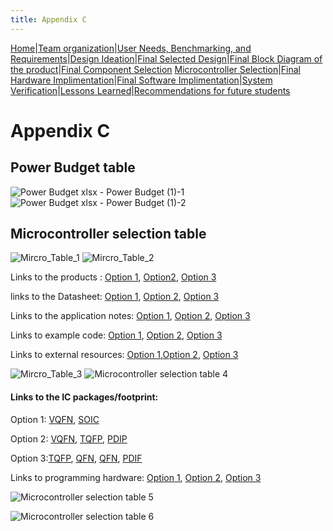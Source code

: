 ```yaml
---
title: Appendix C
---
```

[Home](/index.md)|[Team organization](/Team_organization.md)|[User Needs, Benchmarking, and Requirements](/User_Needs_Benchmarking_Requirements.md)|[Design Ideation](/Design_Ideation.md)|[Final Selected Design](/Selected_Design.md)|[Final Block Diagram of the product](/Block_Diagram_of_the_product.md)|[Final Component Selection](/Component_Selection.md) 
[Microcontroller Selection](/Microcontroller_Selection.md)|[Final Hardware Implimentation](/Final_Hardware_Implementation.md)|[Final Software Implimentation](/Software_Proposal.md)|[System Verification](/System_Verification.md)|[Lessons Learned](/Lessons_Learned.md)|[Recommendations for future students](/Recommendations_for_future_students.md) 

# Appendix C 

## Power Budget table 
![Power Budget xlsx - Power Budget (1)-1](https://github.com/EGR314-Spring2024-Team303/EGR314-Spring2024-Team303.github.io/assets/39510849/151f7509-884e-433c-b39c-50bb3019fb5b)
![Power Budget xlsx - Power Budget (1)-2](https://github.com/EGR314-Spring2024-Team303/EGR314-Spring2024-Team303.github.io/assets/39510849/712169b4-baf9-4f8a-b3aa-7a5f5f391a90)

## Microcontroller selection table
![Mircro_Table_1](https://github.com/EGR314-Spring2024-Team303/EGR314-Spring2024-Team303.github.io/assets/156623314/ad2e65bf-1caa-4f85-b56f-96f2fe3f191b)
![Mircro_Table_2](https://github.com/EGR314-Spring2024-Team303/EGR314-Spring2024-Team303.github.io/assets/156623314/acc7f032-12d6-48d2-b058-6b068b15fbeb)

Links to the products : [Option 1](https://www.microchip.com/en-us/product/pic18f27q10), [Option2](https://www.microchip.com/en-us/product/PIC18F47Q84#document-table), [Option 3](https://www.microchip.com/en-us/product/pic18f47q10)  

links to the Datasheet: [Option 1](https://ww1.microchip.com/downloads/aemDocuments/documents/MCU08/ProductDocuments/DataSheets/PIC18F27-47Q10-Data-Sheet-40002043E.pdf), [Option 2](https://ww1.microchip.com/downloads/aemDocuments/documents/MCU08/ProductDocuments/DataSheets/PIC18F27-47-57Q84-Microcontroller-Data-Sheet-DS40002213.pdf), [Option 3](https://ww1.microchip.com/downloads/aemDocuments/documents/MCU08/ProductDocuments/DataSheets/PIC18F27-47Q10-Data-Sheet-40002043E.pdf)

Links to the application notes: [Option 1](https://www.microchip.com/en-us/application-notes/tb3237), [Option 2](https://www.microchip.com/en-us/application-notes/an730), [Option 3](https://www.microchip.com/en-us/application-notes/tb3237)

Links to example code: [Option 1](https://ww1.microchip.com/downloads/aemDocuments/documents/MCU08/ProductDocuments/DataSheets/PIC18F27-47Q10-Data-Sheet-40002043E.pdf), [Option 2](https://ww1.microchip.com/downloads/aemDocuments/documents/MCU08/ProductDocuments/DataSheets/PIC18F27-47-57Q84-Microcontroller-Data-Sheet-DS40002213.pdf), [Option 3](https://ww1.microchip.com/downloads/aemDocuments/documents/MCU08/ProductDocuments/DataSheets/PIC18F27-47Q10-Data-Sheet-40002043E.pdf)

Links to external resources: [Option 1](https://www.youtube.com/watch?v=s3wEH_Y6Bh8),[Option 2](https://www.youtube.com/watch?v=QQd9W5SnXFM), [Option 3](https://www.youtube.com/watch?v=oQk_ttEu6YY)

![Mircro_Table_3](https://github.com/EGR314-Spring2024-Team303/EGR314-Spring2024-Team303.github.io/assets/156623314/deacbfbc-67c9-42a4-8e46-ef5ac336d7c5)
![Microcontroller selection table 4](https://github.com/EGR314-Spring2024-Team303/EGR314-Spring2024-Team303.github.io/assets/156623314/54224dc8-ea21-4bb7-9224-2395f0e2d756)


#### Links to the IC packages/footprint: 
Option 1: [VQFN](https://www.microchip.com/en-us/support/package-drawings), [SOIC](https://www.microchip.com/en-us/support/package-drawings)

Option 2: [VQFN](https://www.microchip.com/en-us/support/package-drawings), [TQFP](https://www.microchip.com/en-us/support/package-drawings), [PDIP](https://www.microchip.com/en-us/support/package-drawings)

Option 3:[TQFP](https://www.microchip.com/en-us/support/package-drawings), [QFN](https://www.microchip.com/en-us/support/package-drawings), [QFN](https://www.microchip.com/en-us/support/package-drawings), [PDIF](https://www.microchip.com/en-us/support/package-drawings)

Links to programming hardware: [Option 1](https://www.microchip.com/en-us/product/PIC18F27Q10), [Option 2](https://www.microchip.com/en-us/product/PIC18F47Q84#document-table), [Option 3](https://www.microchip.com/en-us/product/pic18f47q10)

![Microcontroller selection table 5](https://github.com/EGR314-Spring2024-Team303/EGR314-Spring2024-Team303.github.io/assets/156623314/b34d7fd5-4b8d-4e18-baf2-af40e0995487)

![Microcontroller selection table 6](https://github.com/EGR314-Spring2024-Team303/EGR314-Spring2024-Team303.github.io/assets/156623314/1e7e188a-9667-4502-b4f1-85af8b011f8b)


